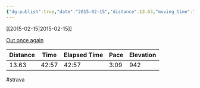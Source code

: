 ```yaml
---
{"dg-publish":true,"date":"2015-02-15","distance":13.63,"moving_time":"42:57","elapsed_time":"42:57","pace":"3:09","total_elevation_gain":942,"url":"https://www.strava.com/activities/255526544","permalink":"/01-personal/strava/2015-02-15-out-once-again/","dgPassFrontmatter":true}
---
```



[[2015-02-15\|2015-02-15]]

[Out once again](https://www.strava.com/activities/255526544)

| Distance | Time  | Elapsed Time | Pace | Elevation |
| -------- | ----- | ------------ | ---- | --------- |
| 13.63    | 42:57 | 42:57        | 3:09 | 942       |




#strava
